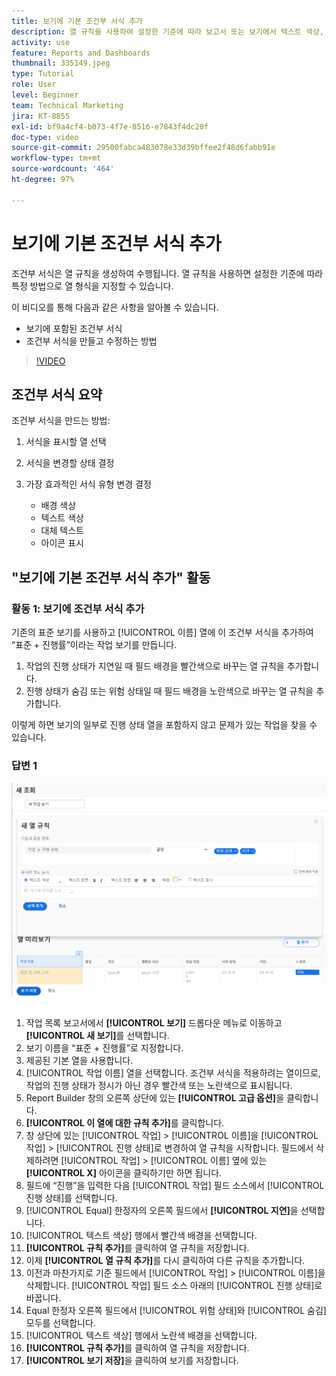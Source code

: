 ```yaml
---
title: 보기에 기본 조건부 서식 추가
description: 열 규칙을 사용하여 설정한 기준에 따라 보고서 또는 보기에서 텍스트 색상, 서식 및 배경 색상을 변경하는 방법을 알아봅니다.
activity: use
feature: Reports and Dashboards
thumbnail: 335149.jpeg
type: Tutorial
role: User
level: Beginner
team: Technical Marketing
jira: KT-8855
exl-id: bf9a4cf4-b073-4f7e-8516-e7843f4dc20f
doc-type: video
source-git-commit: 29500fabca483078e33d39bffee2f48d6fabb91e
workflow-type: tm+mt
source-wordcount: '464'
ht-degree: 97%

---
```


# 보기에 기본 조건부 서식 추가

조건부 서식은 열 규칙을 생성하여 수행됩니다. 열 규칙을 사용하면 설정한 기준에 따라 특정 방법으로 열 형식을 지정할 수 있습니다.

이 비디오를 통해 다음과 같은 사항을 알아볼 수 있습니다.

* 보기에 포함된 조건부 서식
* 조건부 서식을 만들고 수정하는 방법

>[!VIDEO](https://video.tv.adobe.com/v/335149/?quality=12&learn=on)


## 조건부 서식 요약

조건부 서식을 만드는 방법:

1. 서식을 표시할 열 선택
1. 서식을 변경할 상태 결정
1. 가장 효과적인 서식 유형 변경 결정

   * 배경 색상
   * 텍스트 색상
   * 대체 텍스트
   * 아이콘 표시

## &quot;보기에 기본 조건부 서식 추가&quot; 활동

### 활동 1: 보기에 조건부 서식 추가

기존의 표준 보기를 사용하고 [!UICONTROL 이름] 열에 이 조건부 서식을 추가하여 “표준 + 진행률”이라는 작업 보기를 만듭니다.

1. 작업의 진행 상태가 지연일 때 필드 배경을 빨간색으로 바꾸는 열 규칙을 추가합니다.
1. 진행 상태가 숨김 또는 위험 상태일 때 필드 배경을 노란색으로 바꾸는 열 규칙을 추가합니다.

이렇게 하면 보기의 일부로 진행 상태 열을 포함하지 않고 문제가 있는 작업을 찾을 수 있습니다.

### 답변 1

![새 열 규칙을 만드는 화면 이미지](assets/conditional-formatting-exercise.png)

1. 작업 목록 보고서에서 **[!UICONTROL 보기]** 드롭다운 메뉴로 이동하고 **[!UICONTROL 새 보기]**&#x200B;를 선택합니다.
1. 보기 이름을 “표준 + 진행률”로 지정합니다.
1. 제공된 기본 열을 사용합니다.
1. [!UICONTROL 작업 이름] 열을 선택합니다. 조건부 서식을 적용하려는 열이므로, 작업의 진행 상태가 정시가 아닌 경우 빨간색 또는 노란색으로 표시됩니다.
1. Report Builder 창의 오른쪽 상단에 있는 **[!UICONTROL 고급 옵션]**&#x200B;을 클릭합니다.
1. **[!UICONTROL 이 열에 대한 규칙 추가]**&#x200B;를 클릭합니다.
1. 창 상단에 있는 [!UICONTROL 작업] > [!UICONTROL 이름]을 [!UICONTROL 작업] > [!UICONTROL 진행 상태]로 변경하여 열 규칙을 시작합니다. 필드에서 삭제하려면 [!UICONTROL 작업] > [!UICONTROL 이름] 옆에 있는 **[!UICONTROL X]** 아이콘을 클릭하기만 하면 됩니다.
1. 필드에 “진행”을 입력한 다음 [!UICONTROL 작업] 필드 소스에서 [!UICONTROL 진행 상태]를 선택합니다.
1. [!UICONTROL Equal] 한정자의 오른쪽 필드에서 **[!UICONTROL 지연]**&#x200B;을 선택합니다.
1. [!UICONTROL 텍스트 색상] 행에서 빨간색 배경을 선택합니다.
1. **[!UICONTROL 규칙 추가]**&#x200B;를 클릭하여 열 규칙을 저장합니다.
1. 이제 **[!UICONTROL 열 규칙 추가]**&#x200B;를 다시 클릭하여 다른 규칙을 추가합니다.
1. 이전과 마찬가지로 기준 필드에서 [!UICONTROL 작업] > [!UICONTROL 이름]을 삭제합니다. [!UICONTROL 작업] 필드 소스 아래의 [!UICONTROL 진행 상태]로 바꿉니다.
1. Equal 한정자 오른쪽 필드에서 [!UICONTROL 위험 상태]와 [!UICONTROL 숨김] 모두를 선택합니다.
1. [!UICONTROL 텍스트 색상] 행에서 노란색 배경을 선택합니다.
1. **[!UICONTROL 규칙 추가]**&#x200B;를 클릭하여 열 규칙을 저장합니다.
1. **[!UICONTROL 보기 저장]**&#x200B;을 클릭하여 보기를 저장합니다.
